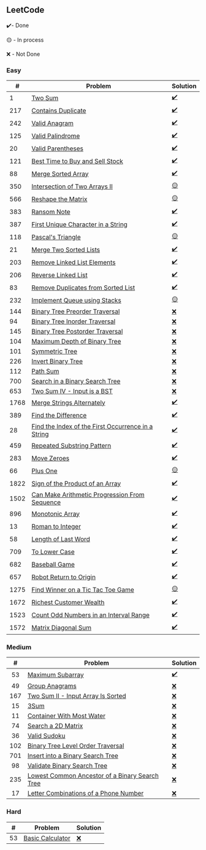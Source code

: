 ## LeetCode ##

✔️- Done

🟡 - In process

❌ - Not Done

### Easy ###

| #     | Problem                                                                                                                         | Solution                                           |
|-------|---------------------------------------------------------------------------------------------------------------------------------|----------------------------------------------------|
| 1     | [Two Sum](https://leetcode.com/problems/two-sum/)                                                                               | [✔️](easy/TwoSum.java)                             |
| 217   | [Contains Duplicate](https://leetcode.com/problems/contains-duplicate/)                                                         | [✔️](easy/ContainsDuplicate.java)                  |
| 242   | [Valid Anagram](https://leetcode.com/problems/valid-anagram/)                                                                   | [✔️](easy/ValidAnagram.java)                       |
| 125   | [Valid Palindrome](https://leetcode.com/problems/valid-palindrome/)                                                             | [✔️](easy/ValidPalindrome.java)                    |
| 20    | [Valid Parentheses](https://leetcode.com/problems/valid-parentheses/)                                                           | [✔️](easy/ValidParentheses.java)                   |
| 121   | [Best Time to Buy and Sell Stock](https://leetcode.com/problems/best-time-to-buy-and-sell-stock/)                               | [✔️](easy/BestTimeToBuyAndSellStock.java)          |
| 88    | [Merge Sorted Array](https://leetcode.com/problems/merge-sorted-array/)                                                         | [✔️](easy/MergeSortedArray.java)                   |
| 350   | [Intersection of Two Arrays II](https://leetcode.com/problems/valid-parentheses/)                                               | [🟡](easy/IntersectionTwoArrays.java)              |
| 566   | [Reshape the Matrix](https://leetcode.com/problems/reshape-the-matrix/)                                                         | [🟡](easy/ReshapeMatrix.java)                      |
| 383   | [Ransom Note](https://leetcode.com/problems/ransom-note/)                                                                       | [✔️](easy/RansomNote.java)                         |
| 387   | [First Unique Character in a String](https://leetcode.com/problems/first-unique-character-in-a-string/)                         | [✔️](easy/FirstUniqueCharInString.java)            |
| 118   | [Pascal's Triangle](https://leetcode.com/problems/pascals-triangle/)                                                            | [🟡](easy/PascalTriangle.java)                     |
| 21    | [Merge Two Sorted Lists](https://leetcode.com/problems/merge-two-sorted-lists/)                                                 | [✔️](easy/MergeTwoSortedLists.java)                |
| 203   | [Remove Linked List Elements](https://leetcode.com/problems/remove-linked-list-elements/)                                       | [✔️](easy/RemoveLinkedListElements.java)           |
| 206   | [Reverse Linked List](https://leetcode.com/problems/reverse-linked-list/)                                                       | [✔️](easy/ReverseLinkedList.java)                  |
| 83    | [Remove Duplicates from Sorted List](https://leetcode.com/problems/remove-duplicates-from-sorted-list/)                         | [✔️](easy/RemoveDuplicatesSortedList.java)         |
| 232   | [Implement Queue using Stacks](https://leetcode.com/problems/implement-queue-using-stacks/)                                     | [🟡](easy/QueueUsingStack.java)                    |
| 144   | [Binary Tree Preorder Traversal](https://leetcode.com/problems/binary-tree-preorder-traversal/)                                 | [❌](notDone)                                       |
| 94    | [Binary Tree Inorder Traversal](https://leetcode.com/problems/binary-tree-inorder-traversal/)                                   | [❌](notDone)                                       |
| 145   | [Binary Tree Postorder Traversal](https://leetcode.com/problems/binary-tree-postorder-traversal/)                               | [❌](notDone)                                       |
| 104   | [Maximum Depth of Binary Tree](https://leetcode.com/problems/maximum-depth-of-binary-tree/)                                     | [❌](notDone)                                       |
| 101   | [Symmetric Tree](https://leetcode.com/problems/symmetric-tree/)                                                                 | [❌](notDone)                                       |
| 226   | [Invert Binary Tree](https://leetcode.com/problems/invert-binary-tree/)                                                         | [❌](notDone)                                       |
| 112   | [Path Sum](https://leetcode.com/problems/path-sum/)                                                                             | [❌](notDone)                                       |
| 700   | [Search in a Binary Search Tree](https://leetcode.com/problems/search-in-a-binary-search-tree/)                                 | [❌](notDone)                                       |
| 653   | [Two Sum IV - Input is a BST](https://leetcode.com/problems/two-sum-iv-input-is-a-bst/)                                         | [❌](notDone)                                       |
| 1768  | [Merge Strings Alternately](https://leetcode.com/problems/merge-strings-alternately/)                                           | [✔️](easy/MergeStringsAlternately.java)            |
| 389   | [Find the Difference](https://leetcode.com/problems/find-the-difference/)                                                       | [✔️](easy/FindDifference.java)                     |
| 28    | [Find the Index of the First Occurrence in a String](leetcode.com/problems/find-the-index-of-the-first-occurrence-in-a-string/) | [✔️](easy/FindIndexOfFirstOccurrenceInString.java) |
| 459   | [Repeated Substring Pattern](https://leetcode.com/problems/repeated-substring-pattern/)                                         | [✔️](easy/RepeatedSubstringPattern.java)           |
| 283   | [Move Zeroes](https://leetcode.com/problems/move-zeroes/)                                                                       | [✔️](easy/MoveZeroes.java)                         |
| 66    | [Plus One](https://leetcode.com/problems/plus-one/)                                                                             | [🟡](easy/PlusOne.java)                            |
| 1822  | [Sign of the Product of an Array](https://leetcode.com/problems/sign-of-the-product-of-an-array/)                               | [✔️](easy/SignOfProductOfArray.java)               |
| 1502  | [Can Make Arithmetic Progression From Sequence](https://leetcode.com/problems/can-make-arithmetic-progression-from-sequence/)   | [✔️](easy/ArithmeticProgressionFromSequence.java)  |
| 896   | [Monotonic Array](https://leetcode.com/problems/monotonic-array/)                                                               | [✔️](easy/MonotonicArray.java)                     |
| 13    | [Roman to Integer](https://leetcode.com/problems/roman-to-integer/)                                                             | [✔️](easy/RomanToInteger.java)                     |
| 58    | [Length of Last Word](https://leetcode.com/problems/length-of-last-word/)                                                       | [✔️](easy/LengthOfLastWord.java)                   |
| 709   | [To Lower Case](https://leetcode.com/problems/to-lower-case/)                                                                   | [✔️](easy/ToLowerCase.java)                        |
| 682   | [Baseball Game](https://leetcode.com/problems/baseball-game/)                                                                   | [✔️](easy/BaseballGame.java)                       |
| 657   | [Robot Return to Origin](https://leetcode.com/problems/robot-return-to-origin/)                                                 | [✔️](easy/RobotReturnToOrigin.java)                |
| 1275  | [Find Winner on a Tic Tac Toe Game](https://leetcode.com/problems/find-winner-on-a-tic-tac-toe-game/)                           | [🟡](easy/FindWinnerTicTacToeGame.java)            |
| 1672  | [Richest Customer Wealth](https://leetcode.com/problems/richest-customer-wealth/)                                               | [✔️](easy/RichestCustomerWealth.java)              |
| 1523  | [Count Odd Numbers in an Interval Range](https://leetcode.com/problems/count-odd-numbers-in-an-interval-range/)                 | [✔️](easy/CountOddNumbersInIntervalRange.java)     |
| 1572  | [Matrix Diagonal Sum](https://leetcode.com/problems/matrix-diagonal-sum/)                                                       | [✔️](easy/MatrixDiagonalSum.java)                  |

### Medium ###

|  #  | Problem                                                                                                                         | Solution                          |
|:---:|---------------------------------------------------------------------------------------------------------------------------------|-----------------------------------|
| 53  | [Maximum Subarray](https://leetcode.com/problems/maximum-subarray/)                                                             | [✔️](medium/MaximumSubarray.java) |
| 49  | [Group Anagrams](https://leetcode.com/problems/group-anagrams/)                                                                 | [❌]()                             |
| 167 | [Two Sum II - Input Array Is Sorted](https://leetcode.com/problems/two-sum-ii-input-array-is-sorted/)                           | [❌]()                             |
| 15  | [3Sum](https://leetcode.com/problems/3sum/)                                                                                     | [❌]()                             |
| 11  | [Container With Most Water](https://leetcode.com/problems/container-with-most-water/)                                           | [❌]()                             |
| 74  | [Search a 2D Matrix](https://leetcode.com/problems/search-a-2d-matrix/)                                                         | [❌]()                             |
| 36  | [Valid Sudoku](https://leetcode.com/problems/valid-sudoku/)                                                                     | [❌]()                             |
| 102 | [Binary Tree Level Order Traversal](https://leetcode.com/problems/binary-tree-level-order-traversal/)                           | [❌]()                             |
| 701 | [Insert into a Binary Search Tree](https://leetcode.com/problems/insert-into-a-binary-search-tree/)                             | [❌]()                             |
| 98  | [Validate Binary Search Tree](https://leetcode.com/problems/validate-binary-search-tree/)                                       | [❌]()                             |
| 235 | [Lowest Common Ancestor of a Binary Search Tree](https://leetcode.com/problems/lowest-common-ancestor-of-a-binary-search-tree/) | [❌]()                             |
| 17  | [Letter Combinations of a Phone Number](https://leetcode.com/problems/letter-combinations-of-a-phone-number/)                   | [❌]()                             |

### Hard ###

|  #  | Problem                                                                         | Solution |
|:---:|---------------------------------------------------------------------------------|----------|
| 53  | [Basic Calculator](https://leetcode.com/problems/basic-calculator/description/) | [❌]()    |


